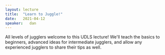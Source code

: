 ```yaml
---
layout: lecture
title:  "Learn to Juggle!"
date:   2021-04-12
speaker:   dan
---
```


All levels of jugglers welcome to this UDLS lecture! We'll teach the basics to
beginners, advanced ideas for intermediate jugglers, and allow any experienced
jugglers to share their tips as well.
